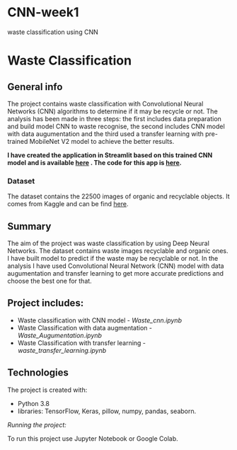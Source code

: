 # CNN-week1
waste classification using CNN 
# Waste Classification

## General info
The project contains waste classification with Convolutional Neural Networks (CNN) algorithms to determine if it may be recycle or not. The analysis has been made in three steps: the first includes data preparation and build model CNN to waste recognise, the second includes CNN model with data augumentation and the third used a transfer learning with pre-trained MobileNet V2 model  to achieve the better results.

**I have created the application in Streamlit based on this trained CNN model and is available [here](https://share.streamlit.io/aniass/waste-app/main/waste.py) . The code for this app is [here](https://github.com/aniass/Waste-app).**

### Dataset
The dataset contains the 22500 images of organic and recyclable objects. It comes from Kaggle and can be find [here](https://www.kaggle.com/techsash/waste-classification-data).

## Summary
The aim of the project was waste classification by using Deep Neural Networks. The dataset contains waste images recyclable and organic ones. I have built model to predict if the waste may be recyclable or not. In the analysis I have used Convolutional Neural Network (CNN) model with data augumentation and transfer learning to get more accurate predictions and choose the best one for that.

## Project includes:

* Waste classification with CNN model - *Waste_cnn.ipynb*
* Waste Classification with data augmentation - *Waste_Augumentation.ipynb*
* Waste Classification with transfer learning - *waste_transfer_learning.ipynb*
 
## Technologies

The project is created with:
* Python 3.8
* libraries: TensorFlow, Keras, pillow, numpy, pandas, seaborn.

*Running the project:*

To run this project use Jupyter Notebook or Google Colab.
